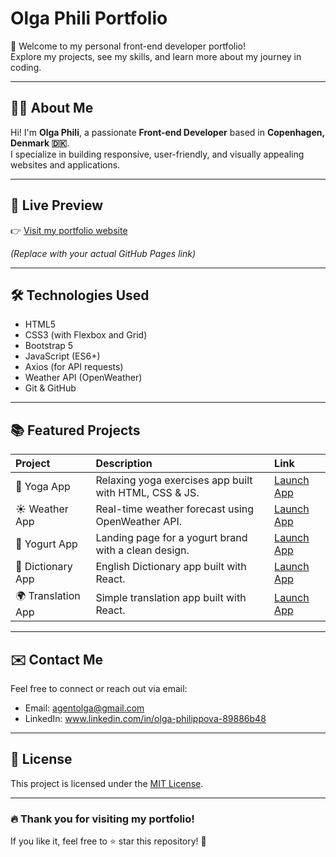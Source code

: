 # Olga Phili Portfolio

🌟 Welcome to my personal front-end developer portfolio!  
Explore my projects, see my skills, and learn more about my journey in coding.

---

## 👩‍💻 About Me

Hi! I'm **Olga Phili**, a passionate **Front-end Developer** based in **Copenhagen, Denmark 🇩🇰**.  
I specialize in building responsive, user-friendly, and visually appealing websites and applications.

---

## 🚀 Live Preview

👉 [Visit my portfolio website](https://your-github-username.github.io/your-repo-name/)

*(Replace with your actual GitHub Pages link)*

---

## 🛠 Technologies Used

- HTML5
- CSS3 (with Flexbox and Grid)
- Bootstrap 5
- JavaScript (ES6+)
- Axios (for API requests)
- Weather API (OpenWeather)
- Git & GitHub

---

## 📚 Featured Projects

| Project | Description | Link |
|:--------|:------------|:-----|
| 🧘 Yoga App | Relaxing yoga exercises app built with HTML, CSS & JS. | [Launch App](#) |
| ☀️ Weather App | Real-time weather forecast using OpenWeather API. | [Launch App](#) |
| 🍦 Yogurt App | Landing page for a yogurt brand with a clean design. | [Launch App](#) |
| 📖 Dictionary App | English Dictionary app built with React. | [Launch App](#) |
| 🌍 Translation App | Simple translation app built with React. | [Launch App](#) |

---

## ✉️ Contact Me

Feel free to connect or reach out via email:

- Email: [agentolga@gmail.com](mailto:agentolga@gmail.com)
- LinkedIn: www.linkedin.com/in/olga-philippova-89886b48

---

## 📜 License

This project is licensed under the [MIT License](LICENSE).

---

### 🔥 Thank you for visiting my portfolio!  
If you like it, feel free to ⭐ star this repository! 🚀
